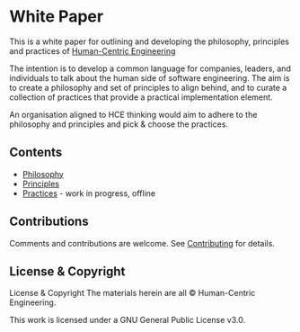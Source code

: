 # White Paper
This is a white paper for outlining and developing the philosophy, principles and practices of [Human-Centric Engineering](https://www.humancentricengineering.com/) 

The intention is to develop a common language for companies, leaders, and individuals to talk about the human side of software engineering. The aim is to create a philosophy and set of principles to align behind, and to curate a collection of practices that provide a practical implementation element.

An organisation aligned to HCE thinking would aim to adhere to the philosophy and principles and pick & choose the practices.

## Contents

* <a href="/philosophy/philosophy.md">Philosophy</a>
* <a href="/principles/principles.md">Principles</a>
* <a href="/practices/practices.md">Practices</a> - work in progress, offline

## Contributions
Comments and contributions are welcome. See <a href="CONTRIBUTING.md">Contributing</a> for details.

## License & Copyright
License & Copyright
The materials herein are all ©️ Human-Centric Engineering.

This work is licensed under a GNU General Public License v3.0.
